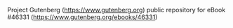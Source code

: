 Project Gutenberg (https://www.gutenberg.org) public repository for eBook #46331 (https://www.gutenberg.org/ebooks/46331)

